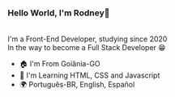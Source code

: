 ### Hello World, I'm Rodney👋
<br>I'm a Front-End Developer, studying since 2020<br>
In the way to become a Full Stack Developer 😁

- 🏠 I'm From Goiânia-GO
- 🌱 I'm Learning HTML, CSS and Javascript 
- 🌍 Português-BR, English, Español 


